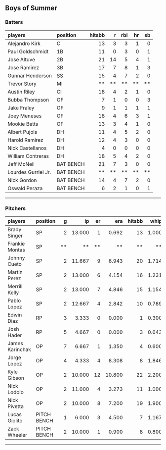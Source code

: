 ## Boys of Summer

### Batters

 
|players             |position  | hitsbb|  r| rbi| hr| sb| 
|:-------------------|:---------|------:|--:|---:|--:|--:| 
|Alejandro Kirk      |C         |     13|  3|   3|  1|  0| 
|Paul Goldschmidt    |1B        |     11|  0|   3|  0|  1| 
|Jose Altuve         |2B        |     21| 14|   5|  4|  1| 
|Jose Ramirez        |3B        |     17|  7|   8|  1|  3| 
|Gunnar Henderson    |SS        |     15|  4|   7|  2|  0| 
|Trevor Story        |MI        |     **| **|  **| **| **| 
|Austin Riley        |CI        |     18|  4|   2|  1|  0| 
|Bubba Thompson      |OF        |      7|  1|   0|  0|  3| 
|Jake Fraley         |OF        |      9|  1|   1|  1|  1| 
|Joey Meneses        |OF        |     18|  4|   6|  3|  1| 
|Mookie Betts        |OF        |     13|  3|   4|  1|  0| 
|Albert Pujols       |DH        |     11|  4|   5|  2|  0| 
|Harold Ramirez      |DH        |     12|  4|   3|  0|  0| 
|Nick Castellanos    |DH        |      4|  0|   0|  0|  0| 
|William Contreras   |DH        |     18|  5|   4|  2|  0| 
|Jeff McNeil         |BAT BENCH |     21|  7|   3|  0|  0| 
|Lourdes Gurriel Jr. |BAT BENCH |     **| **|  **| **| **| 
|Nick Gordon         |BAT BENCH |     14|  4|   7|  2|  0| 
|Oswald Peraza       |BAT BENCH |      6|  2|   1|  0|  1| 


* * *

### Pitchers

 
|players         |position    |  g|     ip| er|    era| hitsbb|  whip| so|  w| sv| 
|:---------------|:-----------|--:|------:|--:|------:|------:|-----:|--:|--:|--:| 
|Brady Singer    |SP          |  2| 13.000|  1|  0.692|     13| 1.000| 13|  2|  0| 
|Frankie Montas  |SP          | **|     **| **|     **|     **|    **| **| **| **| 
|Johnny Cueto    |SP          |  2| 11.667|  9|  6.943|     20| 1.714| 10|  0|  0| 
|Martin Perez    |SP          |  2| 13.000|  6|  4.154|     16| 1.231|  8|  0|  0| 
|Merrill Kelly   |SP          |  2| 13.000|  7|  4.846|     15| 1.154| 13|  1|  0| 
|Pablo Lopez     |SP          |  2| 12.667|  4|  2.842|     10| 0.789| 11|  1|  0| 
|Edwin Diaz      |RP          |  3|  3.333|  0|  0.000|      1| 0.300|  9|  0|  1| 
|Josh Hader      |RP          |  5|  4.667|  0|  0.000|      3| 0.643|  5|  0|  2| 
|James Karinchak |OP          |  7|  6.667|  1|  1.350|      4| 0.600| 10|  1|  0| 
|Jorge Lopez     |OP          |  4|  4.333|  4|  8.308|      8| 1.846|  4|  0|  0| 
|Kyle Gibson     |OP          |  2| 10.000| 12| 10.800|     22| 2.200| 12|  0|  0| 
|Nick Lodolo     |OP          |  2| 11.000|  4|  3.273|     11| 1.000| 13|  0|  0| 
|Nick Pivetta    |OP          |  2| 10.000|  8|  7.200|     19| 1.900| 15|  1|  0| 
|Lucas Giolito   |PITCH BENCH |  1|  6.000|  3|  4.500|      7| 1.167|  9|  0|  0| 
|Zack Wheeler    |PITCH BENCH |  2| 10.000|  1|  0.900|      8| 0.800|  8|  0|  0| 


* * *


